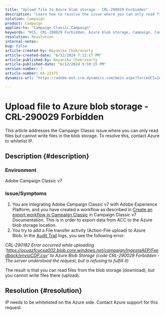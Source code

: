 ```yaml
---
title: "Upload file to Azure blob storage - CRL-290029 Forbidden"
description: "Learn how to resolve the issue where you can only read files but cannot write files in the blob storage."
solution: Campaign
product: Campaign
applies-to: "Campaign Classic,Campaign"
keywords: "KCS, CRL-290029 Forbidden, Azure blob storage, Campaign, Campaign Classic, Adobe Experience Platform"
resolution: Resolution
internal-notes: 
bug: False
article-created-by: Nayanika Chakravarty
article-created-date: "6/12/2024 7:12:17 PM"
article-published-by: Nayanika Chakravarty
article-published-date: "6/12/2024 9:59:15 PM"
version-number: 3
article-number: KA-22375
dynamics-url: "https://adobe-ent.crm.dynamics.com/main.aspx?forceUCI=1&pagetype=entityrecord&etn=knowledgearticle&id=d332d8aa-ef28-ef11-840a-000d3a3764e0"

---
```

# Upload file to Azure blob storage - CRL-290029 Forbidden


This article addresses the Campaign Classic issue where you can only read files but cannot write files in the blob storage. To resolve this, contact Azure to whitelist IP.

## Description {#description}


### Environment

Adobe Campaign Classic v7

### Issue/Symptoms

1. You are integrating Adobe Campaign Classic v7 with Adobe Experience Platform, and you have created a workflow as described in [Create an export workflow in Campaign Classic](https://experienceleague.adobe.com/docs/campaign-classic/using/integrating-with-adobe-experience-cloud/aep-sources-destinations/export-campaign-data.html?lang=en#create-an-export-workflow-in-campaign-classic) in Campaign Classic v7 Documentation. This is in order to export data from ACC to the Azure blob storage location.
2. You try to add a File transfer activity (Action-File upload) to Azure Blob. In the [Audit Trail](https://experienceleague.adobe.com/docs/campaign-classic-learn/tutorials/monitoring/audit-trail.html?lang=en) logs, you see the following error:


*CRL-290182 Error occurred while uploading 'https://ocuazfcucsa002.blob.core.windows.net/campaign/IngestaAEP/Feedback/envioCDP.csv' to Azure Blob Storage (code CRL-290029 Forbidden - The server understood the request, but is refusing to fulfill it)*

The result is that you can read files from the blob storage (download), but you cannot write files there (upload).


## Resolution {#resolution}


IP needs to be whitelisted on the Azure side. Contact Azure support for this request.

